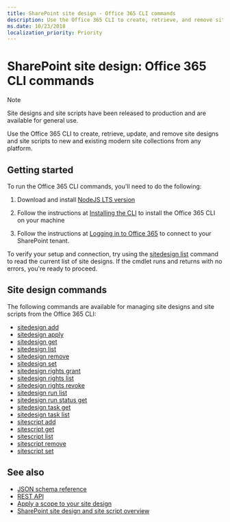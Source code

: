 ```yaml
---
title: SharePoint site design - Office 365 CLI commands
description: Use the Office 365 CLI to create, retrieve, and remove site designs and site scripts.
ms.date: 10/23/2018
localization_priority: Priority
---
```


# SharePoint site design: Office 365 CLI commands

> [!NOTE]
> Site designs and site scripts have been released to production and are available for general use.

Use the Office 365 CLI to create, retrieve, update, and remove site designs and site scripts to new and existing modern site collections from any platform.

## Getting started

To run the Office 365 CLI commands, you'll need to do the following:

1. Download and install [NodeJS LTS version](https://nodejs.org/en/)

2. Follow the instructions at [Installing the CLI](https://pnp.github.io/office365-cli/user-guide/installing-cli/) to install the Office 365 CLI on your machine

3. Follow the instructions at [Logging in to Office 365](https://pnp.github.io/office365-cli/user-guide/connecting-office-365/) to connect to your SharePoint tenant.

To verify your setup and connection, try using the [sitedesign list](https:/pnp.github.io/office365-cli/cmd/spo/sitedesign/sitedesign-list) command to read the current list of site designs. If the cmdlet runs and returns with no errors, you're ready to proceed.

## Site design commands

The following commands are available for managing site designs and site scripts from the Office 365 CLI:

- [sitedesign add](https:/pnp.github.io/office365-cli/cmd/spo/sitedesign/sitedesign-add)
- [sitedesign apply](https:/pnp.github.io/office365-cli/cmd/spo/sitedesign/sitedesign-apply)
- [sitedesign get](https:/pnp.github.io/office365-cli/cmd/spo/sitedesign/sitedesign-get)
- [sitedesign list](https:/pnp.github.io/office365-cli/cmd/spo/sitedesign/sitedesign-list)
- [sitedesign remove](https:/pnp.github.io/office365-cli/cmd/spo/sitedesign/sitedesign-remove)
- [sitedesign set](https:/pnp.github.io/office365-cli/cmd/spo/sitedesign/sitedesign-set)
- [sitedesign rights grant](https:/pnp.github.io/office365-cli/cmd/spo/sitedesign/sitedesign-rights-grant)
- [sitedesign rights list](https:/pnp.github.io/office365-cli/cmd/spo/sitedesign/sitedesign-rights-list)
- [sitedesign rights revoke](https:/pnp.github.io/office365-cli/cmd/spo/sitedesign/sitedesign-rights-revoke)
- [sitedesign run list](https:/pnp.github.io/office365-cli/cmd/spo/sitedesign/sitedesign-run-list)
- [sitedesign run status get](https:/pnp.github.io/office365-cli/cmd/spo/sitedesign/sitedesign-run-status-get)
- [sitedesign task get](https:/pnp.github.io/office365-cli/cmd/spo/sitedesign/sitedesign-task-get)
- [sitedesign task list](https:/pnp.github.io/office365-cli/cmd/spo/sitedesign/sitedesign-task-list)
- [sitescript add](https:/pnp.github.io/office365-cli/cmd/spo/sitescript/sitescript-add)
- [sitescript get](https:/pnp.github.io/office365-cli/cmd/spo/sitescript/sitescript-get)
- [sitescript list](https:/pnp.github.io/office365-cli/cmd/spo/sitescript/sitescript-list)
- [sitescript remove](https:/pnp.github.io/office365-cli/cmd/spo/sitescript/sitescript-remove)
- [sitescript set](https:/pnp.github.io/office365-cli/cmd/spo/sitescript/sitescript-set)

## See also

- [JSON schema reference](site-design-json-schema.md)
- [REST API](site-design-rest-api.md)
- [Apply a scope to your site design](site-design-scoping.md)
- [SharePoint site design and site script overview](site-design-overview.md)
